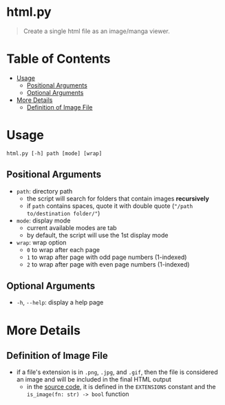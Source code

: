# html.py <!-- omit in toc -->
> Create a single html file as an image/manga viewer.

<!-- omit in toc -->
# Table of Contents 

- [Usage](#usage)
    - [Positional Arguments](#positional-arguments)
    - [Optional Arguments](#optional-arguments)
- [More Details](#more-details)
    - [Definition of Image File](#definition-of-image-file)

# Usage
`html.py [-h] path [mode] [wrap]`
## Positional Arguments
- `path`: directory path
    - the script will search for folders that contain images **recursively**
    - if `path` contains spaces, quote it with double quote (`"/path to/destination folder/"`)
- `mode`: display mode
    - current available modes are tab
    - by default, the script will use the 1st display mode
- `wrap`: wrap option
    - `0` to wrap after each page
    - `1` to wrap after page with odd page numbers (1-indexed)
    - `2` to wrap after page with even page numbers (1-indexed)
## Optional Arguments
- `-h`, `--help`: display a help page

# More Details
## Definition of Image File
- if a file's extension is in `.png`, `.jpg`, and `.gif`, then the file is considered an image and will be included in the final HTML output
    - in the [source code](../src/html.py), it is defined in the `EXTENSIONS` constant and the `is_image(fn: str) -> bool` function